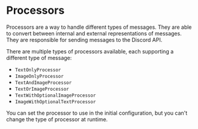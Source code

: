# Processors

Processors are a way to handle different types of messages.
They are able to convert between
internal and external representations of messages.
They are responsible for sending messages to the Discord API.

There are multiple types of processors available,
each supporting a different type of message:

- `TextOnlyProcessor`
- `ImageOnlyProcessor`
- `TextAndImageProcessor`
- `TextOrImageProcessor`
- `TextWithOptionalImageProcessor`
- `ImageWithOptionalTextProcessor`

You can set the processor to use in the initial configuration,
but you can't change the type of processor at runtime.
